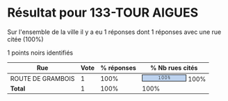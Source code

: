 # Résultat pour 133-TOUR AIGUES

Sur l'ensemble de la ville il y a eu 1 réponses dont 1 réponses avec une rue citée (100%)

1 points noirs identifiés

| Rue | Vote | % réponses | % Nb rues cités|
|-----|------|------------|----------------|
| ROUTE DE GRAMBOIS | 1 | 100% | <img src="../../img/bar_100.gif" />&nbsp;100%|
| **Total** | 1 | 100% | 100%|
